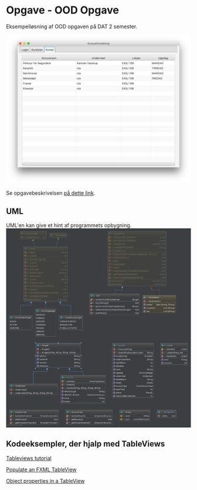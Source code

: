 # Opgave - OOD Opgave

Eksempelløsning af OOD opgaven på DAT 2 semester.

![Løsning screenshot](https://raw.githubusercontent.com/andracs/Opgave-OOD-DAT2/master/docs/Screen%20Shot%201.png)

Se opgavebeskrivelsen [på dette link](https://docs.google.com/document/d/1xlhT_AN9GHiwsaDyqBzBPvZyjY1ZGgsEDLXHXaaGCq4/edit).

## UML
UML'en kan give et hint af programmets opbygning.
![UML screenshot](https://raw.githubusercontent.com/andracs/Opgave-OOD-DAT2/master/docs/UML.png)

## Kodeeksempler, der hjalp med TableViews

[Tableviews tutorial](https://docs.oracle.com/javafx/2/fxml_get_started/fxml_tutorial_intermediate.htm)

[Populate an FXML TableView](https://stackoverflow.com/questions/11180884/how-to-populate-a-tableview-that-is-defined-in-an-fxml-file-that-is-designed-in)

[Object properties in a TableView](http://fxapps.blogspot.dk/2012/09/showing-object-properties-in-tableview.html)
